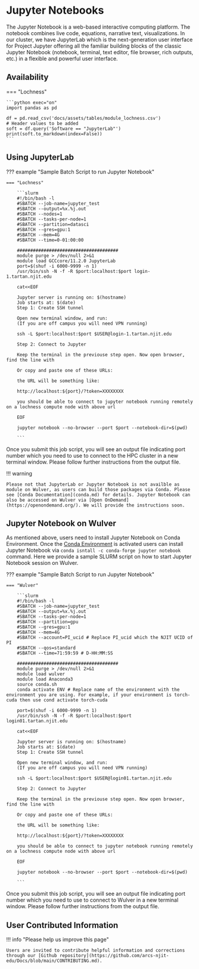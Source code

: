 # Jupyter Notebooks
The Jupyter Notebook is a web-based interactive computing platform. The notebook combines live code, equations, narrative text, visualizations. In our cluster, we have JupyterLab which is the next-generation user interface for Project Jupyter offering all the familiar building blocks of the classic Jupyter Notebook (notebook, terminal, text editor, file browser, rich outputs, etc.) in a flexible and powerful user interface. 

## Availability

=== "Lochness"

    ```python exec="on"
    import pandas as pd
    
    df = pd.read_csv('docs/assets/tables/module_lochness.csv')
    # Header values to be added
    soft = df.query('Software == "JupyterLab"')
    print(soft.to_markdown(index=False))
    ```


## Using JupyterLab


??? example "Sample Batch Script to run Jupyter Notebook"

    === "Lochness"
    
        ```slurm
        #!/bin/bash -l                                                                                                                                                                                                                          
        #SBATCH --job-name=jupyter_test                                                                                                                                                                                                         
        #SBATCH --output=%x.%j.out                                                                                                                                                                                                              
        #SBATCH --nodes=1                                                                                                                                                                                                                       
        #SBATCH --tasks-per-node=1
        #SBATCH --partition=datasci                                                                                                                                                                                                             
        #SBATCH --gres=gpu:1
        #SBATCH --mem=4G
        #SBATCH --time=0-01:00:00
                                                                                                                                                                                                                                          
        ######################################                                                                                                                                                                                               
        module purge > /dev/null 2>&1
        module load GCCcore/11.2.0 JupyterLab
        port=$(shuf -i 6000-9999 -n 1)
        /usr/bin/ssh -N -f -R $port:localhost:$port login-1.tartan.njit.edu
    
        cat<<EOF
        
        Jupyter server is running on: $(hostname)
        Job starts at: $(date)
        Step 1: Create SSH tunnel
        
        Open new terminal window, and run:
        (If you are off campus you will need VPN running)
        
        ssh -L $port:localhost:$port $USER@login-1.tartan.njit.edu
        
        Step 2: Connect to Jupyter
        
        Keep the terminal in the previouse step open. Now open browser, find the line with
         
        Or copy and paste one of these URLs:
        
        the URL will be something like:
        
        http://localhost:${port}/?token=XXXXXXXX
        
        you should be able to connect to jupyter notebook running remotely on a lochness compute node with above url
        
        EOF
        
        jupyter notebook --no-browser --port $port --notebook-dir=$(pwd)
                     
        ```
Once you submit this job script, you will see an output file indicating port number which you need to use to connect to the HPC cluster in a new terminal window. Please follow further instructions from the output file.

!!! warning 
    
    Please not that JupyterLab or Jupyter Notebook is not availble as module on Wulver, as users can build those packages via Conda. Please see [Conda Documentation](conda.md) for details. Jupyter Notebook can also be accessed on Wulver via [Open OnDemand](https://openondemand.org/). We will provide the instructions soon.

## Jupyter Notebook on Wulver
As mentioned above, users need to install Jupyter Notebook on Conda Environment. Once the [Conda Environment](conda.md#activate-and-deactivate-conda-environment) is activated users can install Jupyter Notebook via `conda isntall -c conda-forge jupyter notebook` command. Here we provide a sample SLURM script on how to start Jupyter Notebook session on Wulver.

??? example "Sample Batch Script to run Jupyter Notebook"

    === "Wulver"
    
        ```slurm
        #!/bin/bash -l                                                                                                                                                                                                                          
        #SBATCH --job-name=jupyter_test                                                                         
        #SBATCH --output=%x.%j.out                                                                                    
        #SBATCH --tasks-per-node=1
        #SBATCH --partition=gpu
        #SBATCH --gres=gpu:1
        #SBATCH --mem=4G
        #SBATCH --account=PI_ucid # Replace PI_ucid which the NJIT UCID of PI
        #SBATCH --qos=standard
        #SBATCH --time=71:59:59 # D-HH:MM:SS
                                                                                                                                                                                                                                          
        ######################################                                                                                                                                                                                               
        module purge > /dev/null 2>&1
        module load wulver
        module load Anaconda3
        source conda.sh 
        conda activate ENV # Replace name of the environment with the environment you are using. For example, if your environment is torch-cuda then use cond activate torch-cuda
        
        port=$(shuf -i 6000-9999 -n 1)
        /usr/bin/ssh -N -f -R $port:localhost:$port login01.tartan.njit.edu
        
        cat<<EOF
        
        Jupyter server is running on: $(hostname)
        Job starts at: $(date)
        Step 1: Create SSH tunnel
        
        Open new terminal window, and run:
        (If you are off campus you will need VPN running)
        
        ssh -L $port:localhost:$port $USER@login01.tartan.njit.edu
        
        Step 2: Connect to Jupyter
        
        Keep the terminal in the previouse step open. Now open browser, find the line with
         
        Or copy and paste one of these URLs:
        
        the URL will be something like:
        
        http://localhost:${port}/?token=XXXXXXXX
        
        you should be able to connect to jupyter notebook running remotely on a lochness compute node with above url
        
        EOF
        
        jupyter notebook --no-browser --port $port --notebook-dir=$(pwd)
                     
        ```
Once you submit this job script, you will see an output file indicating port number which you need to use to connect to Wulver in a new terminal window. Please follow further instructions from the output file.


## User Contributed Information

!!! info "Please help us improve this page"

    Users are invited to contribute helpful information and corrections through our [Github repository](https://github.com/arcs-njit-edu/Docs/blob/main/CONTRIBUTING.md).

